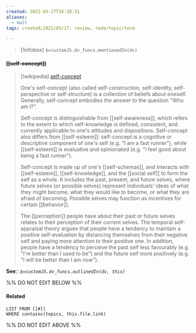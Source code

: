 ```yaml
---
created: 2022-03-17T16:28:31 
aliases:
  - null
tags: created/2022/03/17, review, node/topic/term

---
```

> [!infobox]
`$=customJS.dv_funcs.mentionedIn(dv)`

#### <s class="topic-title">[[self-concept]]</s>

> [!wikipedia] [self-concept](https://en.wikipedia.org/wiki/Self-concept)
> 
> One's self-concept (also called self-construction, self-identity, self-perspective or self-structure) is a collection of beliefs about oneself. Generally, self-concept embodies the answer to the question "Who am I?". 
> 
> Self-concept is distinguishable from [[self-awareness]], which refers to the extent to which self-knowledge is defined, consistent, and currently applicable to one's attitudes and dispositions. Self-concept also differs from [[self-esteem]]: self-concept is a cognitive or descriptive component of one's self (e.g. "I am a fast runner"), while [[self-esteem]] is evaluative and opinionated (e.g. "I feel good about being a fast runner").
> 
> Self-concept is made up of one's [[self-schemas]], and interacts with [[self-esteem]], [[self-knowledge]], and the [[social self]] to form the self as a whole. It includes the past, present, and future selves, where future selves (or possible selves) represent individuals' ideas of what they might become, what they would like to become, or what they are afraid of becoming. Possible selves may function as incentives for certain [[behavior]].
> 
> The [[perception]] people have about their past or future selves relates to their perception of their current selves. The temporal self-appraisal theory argues that people have a tendency to maintain a positive self-evaluation by distancing themselves from their negative self and paying more attention to their positive one. In addition, people have a tendency to perceive the past self less favourably (e.g. "I'm better than I used to be") and the future self more positively (e.g. "I will be better than I am now").
>


**See**::
*`$=customJS.dv_funcs.outlinedIn(dv, this)`*

%% DO NOT EDIT BELOW %%

#### Related 

```dataview
LIST FROM [[#]]
WHERE contains(topics, this.file.link)
```
%% DO NOT EDIT ABOVE %%
